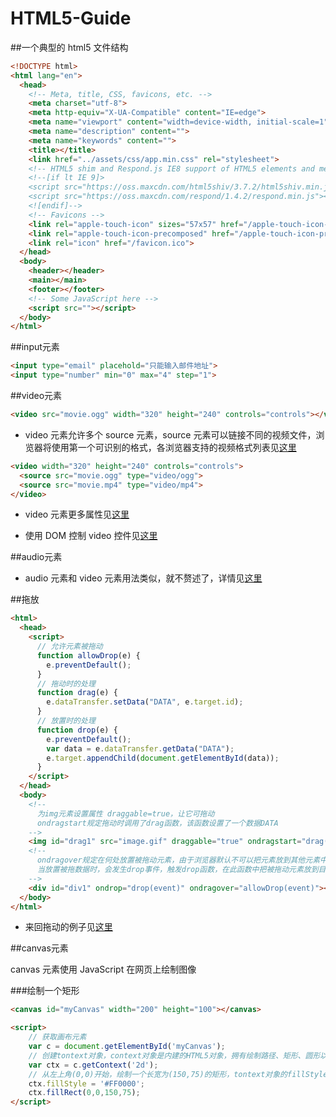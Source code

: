 HTML5-Guide
===========

##一个典型的 html5 文件结构

```html
<!DOCTYPE html>
<html lang="en">
  <head>
    <!-- Meta, title, CSS, favicons, etc. -->
    <meta charset="utf-8">
    <meta http-equiv="X-UA-Compatible" content="IE=edge">
    <meta name="viewport" content="width=device-width, initial-scale=1">
    <meta name="description" content="">
    <meta name="keywords" content="">
    <title></title>
    <link href="../assets/css/app.min.css" rel="stylesheet">
    <!-- HTML5 shim and Respond.js IE8 support of HTML5 elements and media queries -->
    <!--[if lt IE 9]>
    <script src="https://oss.maxcdn.com/html5shiv/3.7.2/html5shiv.min.js"></script>
    <script src="https://oss.maxcdn.com/respond/1.4.2/respond.min.js"></script>
    <![endif]-->
    <!-- Favicons -->
    <link rel="apple-touch-icon" sizes="57x57" href="/apple-touch-icon-114.png">
    <link rel="apple-touch-icon-precomposed" href="/apple-touch-icon-precomposed.png">
    <link rel="icon" href="/favicon.ico">
  </head>
  <body>
    <header></header>
    <main></main>
    <footer></footer>
    <!-- Some JavaScript here -->
    <script src=""></script>
  </body>
</html>
```

##input元素 

```html
<input type="email" placehold="只能输入邮件地址"> 
<input type="number" min="0" max="4" step="1">
```

##video元素

```html
<video src="movie.ogg" width="320" height="240" controls="controls"></video>	
```

- video 元素允许多个 source 元素，source 元素可以链接不同的视频文件，浏览器将使用第一个可识别的格式，各浏览器支持的视频格式列表见[这里](http://www.w3school.com.cn/html5/html_5_video.asp)

```html
<video width="320" height="240" controls="controls">
  <source src="movie.ogg" type="video/ogg">
  <source src="movie.mp4" type="video/mp4">
</video>
```

- video 元素更多属性见[这里](http://www.w3school.com.cn/tags/tag_video.asp)

- 使用 DOM 控制 video 控件见[这里](http://www.w3school.com.cn/html5/html_5_video_dom.asp)

##audio元素

- audio 元素和 video 元素用法类似，就不赘述了，详情见[这里](http://www.w3school.com.cn/html5/html_5_audio.asp)

##拖放

```html
<html>
  <head>
    <script>
      // 允许元素被拖动
      function allowDrop(e) {
        e.preventDefault();
      }
      // 拖动时的处理
      function drag(e) {
        e.dataTransfer.setData("DATA", e.target.id);
      }
      // 放置时的处理
      function drop(e) {
        e.preventDefault();
        var data = e.dataTransfer.getData("DATA");
        e.target.appendChild(document.getElementById(data));
      }
    </script>
  </head>
  <body>
    <!-- 
      为img元素设置属性 draggable=true，让它可拖动
      ondragstart规定拖动时调用了drag函数，该函数设置了一个数据DATA    
    -->
    <img id="drag1" src="image.gif" draggable="true" ondragstart="drag(event)">    
    <!--
      ondragover规定在何处放置被拖动元素，由于浏览器默认不可以把元素放到其他元素中，在allowDrop函数中阻止对元素的默认处理
      当放置被拖数据时，会发生drop事件，触发drop函数，在此函数中把被拖动元素放到目标位置
    -->
    <div id="div1" ondrop="drop(event)" ondragover="allowDrop(event)"></div>
  </body>
</html>
```

- 来回拖动的例子见[这里](http://www.w3school.com.cn/tiy/t.asp?f=html5_draganddrop2)

##canvas元素

canvas 元素使用 JavaScript 在网页上绘制图像

###绘制一个矩形

```html
<canvas id="myCanvas" width="200" height="100"></canvas>

<script>
	// 获取画布元素
	var c = document.getElementById('myCanvas');
	// 创建tontext对象，context对象是内建的HTML5对象，拥有绘制路径、矩形、圆形以及添加图像等方法
	var ctx = c.getContext('2d');
	// 从左上角(0,0)开始，绘制一个长宽为(150,75)的矩形，tontext对象的fillStyle属性设置矩形为红色
	ctx.fillStyle = '#FF0000';
	ctx.fillRect(0,0,150,75);
</script>
```



